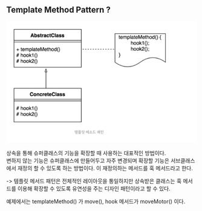 
## Template Method Pattern ?

![img.png](img.png)


상속을 통해 슈퍼클래스의 기능을 확장할 때 사용하는 대표적인 방법이다.  
변하지 않는 기능은 슈퍼클래스에 만들어두고 자주 변경되며 확장할 기능은 서브클래스에서 재정의 할 수 있도록 하는 방법이다.
이 재정의하는 메서드를 훅 메서드라고 한다.

-> 템플릿 메서드 패턴은 전체적인 레이아웃을 통일하지만 상속받은 클래스는 훅 메서드를 이용해 확장할 수 있도록 유연성을 주는 디자인 패턴이라고 할 수 있다.




예제에서는 templateMethod() 가 move(), hook 메서드가 moveMotor() 이다.

